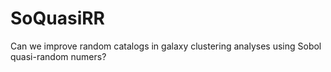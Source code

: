 # SoQuasiRR
Can we improve random catalogs in galaxy clustering analyses using 
Sobol quasi-random numers? 
